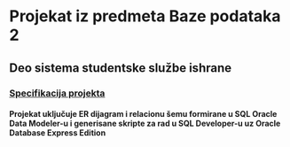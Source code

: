 # Projekat iz predmeta Baze podataka 2
## Deo sistema studentske službe ishrane
### [Specifikacija projekta](https://github.com/ivanabrkic/Baze2SluzbaIshrane/blob/master/sluzbaishrane.pdf)
#### Projekat uključuje ER dijagram i relacionu šemu formirane u SQL Oracle Data Modeler-u i generisane skripte za rad u SQL Developer-u uz Oracle Database Express Edition
